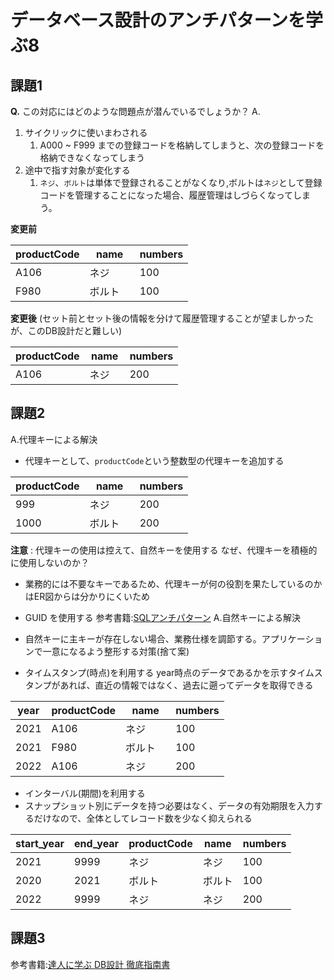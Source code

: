 # データベース設計のアンチパターンを学ぶ8

## 課題1
**Q.** この対応にはどのような問題点が潜んでいるでしょうか？
A. 
1. サイクリックに使いまわされる
   1. A000 ~ F999 までの登録コードを格納してしまうと、次の登録コードを格納できなくなってしまう
2. 途中で指す対象が変化する
   1. `ネジ`、`ボルト`は単体で登録されることがなくなり,ボルトは`ネジ`として登録コードを管理することになった場合、履歴管理はしづらくなってしまう。

**変更前**

| productCode | name | numbers | 
|-------------|------|---------|
| A106        | ネジ　  | 100     |
| F980        | ボルト　 | 100     |

**変更後** (セット前とセット後の情報を分けて履歴管理することが望ましかったが、このDB設計だと難しい)

| productCode | name | numbers | 
|-------------|------|---------|
| A106        | ネジ　  | 200 |

## 課題2 
A.代理キーによる解決
- 代理キーとして、`productCode`という整数型の代理キーを追加する

| productCode | name | numbers | 
|-------------|------|---------|
| 999         | ネジ　  | 200 |
| 1000        | ボルト　 | 200 |
**注意** : 代理キーの使用は控えて、自然キーを使用する
なぜ、代理キーを積極的に使用しないのか？
- 業務的には不要なキーであるため、代理キーが何の役割を果たしているのかはER図からは分かりにくいため

- GUID を使用する
参考書籍:[SQLアンチパターン](https://www.amazon.co.jp/SQL%E3%82%A2%E3%83%B3%E3%83%81%E3%83%91%E3%82%BF%E3%83%BC%E3%83%B3-Bill-Karwin/dp/4873115892/ref=sr_1_1?adgrpid=109803904931&hvadid=447890863675&hvdev=c&hvlocphy=20658&hvnetw=g&hvqmt=e&hvrand=6688891964038825011&hvtargid=kwd-335484809678&hydadcr=27264_11561110&jp-ad-ap=0&keywords=sql%E3%82%A2%E3%83%B3%E3%83%81%E3%83%91%E3%82%BF%E3%83%BC%E3%83%B3&qid=1641821614&sr=8-1)
A.自然キーによる解決
- 自然キーに主キーが存在しない場合、業務仕様を調節する。アプリケーションで一意になるよう整形する対策(捨て案)
- タイムスタンプ(時点)を利用する
year時点のデータであるかを示すタイムスタンプがあれば、直近の情報ではなく、過去に遡ってデータを取得できる

| year | productCode | name | numbers |
|------|-------------|------|---------|
| 2021 | A106        | ネジ　  | 100     |
| 2021 | F980        | ボルト　 | 100     |
| 2022 | A106        | ネジ   | 200     |

- インターバル(期間)を利用する
- スナップショット別にデータを持つ必要はなく、データの有効期限を入力するだけなので、全体としてレコード数を少なく抑えられる

| start_year | end_year | productCode | name | numbers |
|------------|----------|-------------|------|---------|
| 2021       | 9999     | ネジ　  | ネジ  |  100       |
| 2020       | 2021     | ボルト　 | ボルト  | 100        |
| 2022       | 9999     | ネジ   | ネジ  |200|

## 課題3


参考書籍:[達人に学ぶ DB設計 徹底指南書](https://~ww.amazon.co.jp/%E9%81%94%E4%BA%BA%E3%81%AB%E5%AD%A6%E3%81%B6SQL%E5%BE%B9%E5%BA%95%E6%8C%87%E5%8D%97%E6%9B%B8-%E7%AC%AC2%E7%89%88-%E5%88%9D%E7%B4%9A%E8%80%85%E3%81%A7%E7%B5%82%E3%82%8F%E3%82%8A%E3%81%9F%E3%81%8F%E3%81%AA%E3%81%84%E3%81%82%E3%81%AA%E3%81%9F%E3%81%B8-%E3%83%9F%E3%83%83%E3%82%AF-ebook/dp/B07GB4CNKP/ref=sr_1_1?adgrpid=103634349349&hvadid=553836646734&hvdev=c&hvlocphy=20658&hvnetw=g&hvqmt=e&hvrand=10474451211937597539&hvtargid=kwd-337667655732&hydadcr=4075_13159862&jp-ad-ap=0&keywords=%E9%81%94%E4%BA%BA%E3%81%AB%E5%AD%A6%E3%81%B6sql%E5%BE%B9%E5%BA%95%E6%8C%87%E5%8D%97%E6%9B%B8&qid=1641816098&sr=8-1)
